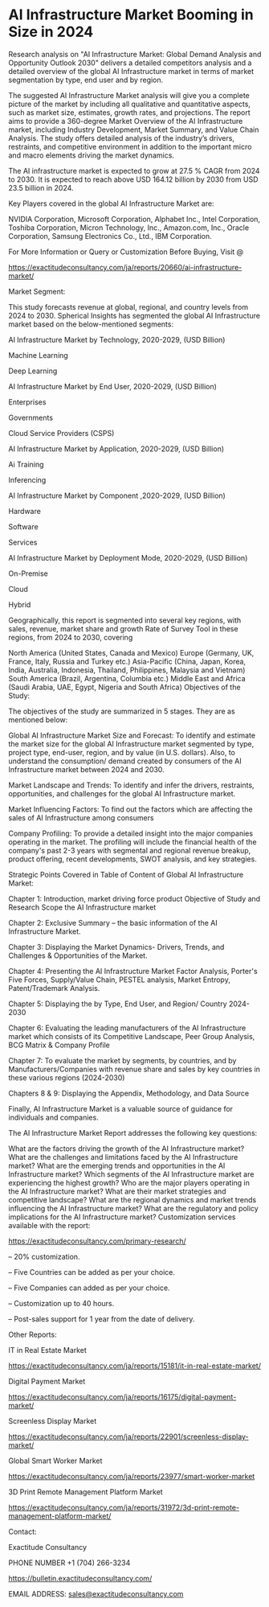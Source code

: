 # AI Infrastructure Market Booming in Size in 2024

Research analysis on "AI Infrastructure Market: Global Demand Analysis and Opportunity Outlook 2030" delivers a detailed competitors analysis and a detailed overview of the global AI Infrastructure market in terms of market segmentation by type, end user and by region.

The suggested AI Infrastructure Market analysis will give you a complete picture of the market by including all qualitative and quantitative aspects, such as market size, estimates, growth rates, and projections. The report aims to provide a 360-degree Market Overview of the AI Infrastructure market, including Industry Development, Market Summary, and Value Chain Analysis. The study offers detailed analysis of the industry’s drivers, restraints, and competitive environment in addition to the important micro and macro elements driving the market dynamics.

The AI infrastructure market is expected to grow at 27.5 % CAGR from 2024 to 2030. It is expected to reach above USD 164.12 billion by 2030 from USD 23.5 billion in 2024.

Key Players covered in the global AI Infrastructure Market are:

NVIDIA Corporation, Microsoft Corporation, Alphabet Inc., Intel Corporation, Toshiba Corporation, Micron Technology, Inc., Amazon.com, Inc., Oracle Corporation, Samsung Electronics Co., Ltd., IBM Corporation.

For More Information or Query or Customization Before Buying, Visit @

https://exactitudeconsultancy.com/ja/reports/20660/ai-infrastructure-market/

Market Segment:

This study forecasts revenue at global, regional, and country levels from 2024 to 2030. Spherical Insights has segmented the global AI Infrastructure market based on the below-mentioned segments:

AI Infrastructure Market by Technology, 2020-2029, (USD Billion)

Machine Learning

Deep Learning

AI Infrastructure Market by End User, 2020-2029, (USD Billion)

Enterprises

Governments

Cloud Service Providers (CSPS)

AI Infrastructure Market by Application, 2020-2029, (USD Billion)

Ai Training

Inferencing

AI Infrastructure Market by Component ,2020-2029, (USD Billion)

Hardware

Software

Services

AI Infrastructure Market by Deployment Mode, 2020-2029, (USD Billion)

On-Premise

Cloud

Hybrid

Geographically, this report is segmented into several key regions, with sales, revenue, market share and growth Rate of Survey Tool in these regions, from 2024 to 2030, covering

North America (United States, Canada and Mexico)
Europe (Germany, UK, France, Italy, Russia and Turkey etc.)
Asia-Pacific (China, Japan, Korea, India, Australia, Indonesia, Thailand, Philippines, Malaysia and Vietnam)
South America (Brazil, Argentina, Columbia etc.)
Middle East and Africa (Saudi Arabia, UAE, Egypt, Nigeria and South Africa)
Objectives of the Study:

The objectives of the study are summarized in 5 stages. They are as mentioned below:

Global AI Infrastructure Market Size and Forecast: To identify and estimate the market size for the global AI Infrastructure market segmented by type, project type, end-user, region, and by value (in U.S. dollars). Also, to understand the consumption/ demand created by consumers of the AI Infrastructure market between 2024 and 2030.

Market Landscape and Trends: To identify and infer the drivers, restraints, opportunities, and challenges for the global AI Infrastructure market.

Market Influencing Factors: To find out the factors which are affecting the sales of AI Infrastructure among consumers

Company Profiling: To provide a detailed insight into the major companies operating in the market. The profiling will include the financial health of the company's past 2-3 years with segmental and regional revenue breakup, product offering, recent developments, SWOT analysis, and key strategies.

Strategic Points Covered in Table of Content of Global AI Infrastructure Market:

Chapter 1: Introduction, market driving force product Objective of Study and Research Scope the AI Infrastructure market

Chapter 2: Exclusive Summary – the basic information of the AI Infrastructure Market.

Chapter 3: Displaying the Market Dynamics- Drivers, Trends, and Challenges & Opportunities of the Market.

Chapter 4: Presenting the AI Infrastructure Market Factor Analysis, Porter's Five Forces, Supply/Value Chain, PESTEL analysis, Market Entropy, Patent/Trademark Analysis.

Chapter 5: Displaying the by Type, End User, and Region/ Country 2024-2030

Chapter 6: Evaluating the leading manufacturers of the AI Infrastructure market which consists of its Competitive Landscape, Peer Group Analysis, BCG Matrix & Company Profile

Chapter 7: To evaluate the market by segments, by countries, and by Manufacturers/Companies with revenue share and sales by key countries in these various regions (2024-2030)

Chapters 8 & 9: Displaying the Appendix, Methodology, and Data Source

Finally, AI Infrastructure Market is a valuable source of guidance for individuals and companies.

The AI Infrastructure Market Report addresses the following key questions:

What are the factors driving the growth of the AI Infrastructure market?
What are the challenges and limitations faced by the AI Infrastructure market?
What are the emerging trends and opportunities in the AI Infrastructure market?
Which segments of the AI Infrastructure market are experiencing the highest growth?
Who are the major players operating in the AI Infrastructure market?
What are their market strategies and competitive landscape?
What are the regional dynamics and market trends influencing the AI Infrastructure market?
What are the regulatory and policy implications for the AI Infrastructure market?
Customization services available with the report:

https://exactitudeconsultancy.com/primary-research/

– 20% customization.

– Five Countries can be added as per your choice.

– Five Companies can added as per your choice.

– Customization up to 40 hours.

– Post-sales support for 1 year from the date of delivery.

Other Reports:

IT in Real Estate Market

https://exactitudeconsultancy.com/ja/reports/15181/it-in-real-estate-market/

Digital Payment Market

https://exactitudeconsultancy.com/ja/reports/16175/digital-payment-market/

Screenless Display Market

https://exactitudeconsultancy.com/ja/reports/22901/screenless-display-market/

Global Smart Worker Market

https://exactitudeconsultancy.com/ja/reports/23977/smart-worker-market

3D Print Remote Management Platform Market

https://exactitudeconsultancy.com/ja/reports/31972/3d-print-remote-management-platform-market/

Contact:

Exactitude Consultancy

PHONE NUMBER +1 (704) 266-3234

https://bulletin.exactitudeconsultancy.com/

EMAIL ADDRESS: sales@exactitudeconsultancy.com
